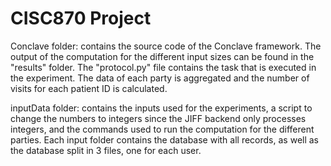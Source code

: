 # CISC870 Project

Conclave folder: contains the source code of the Conclave framework. The output of the computation for the different input sizes can be found in the "results" folder. The "protocol.py" file contains the task that is executed in the experiment. The data of each party is aggregated and the number of visits for each patient ID is calculated.

inputData folder: contains the inputs used for the experiments, a script to change the numbers to integers since the JIFF backend only processes integers, and the commands used to run the computation for the different parties. Each input folder contains the database with all records, as well as the database split in 3 files, one for each user.
